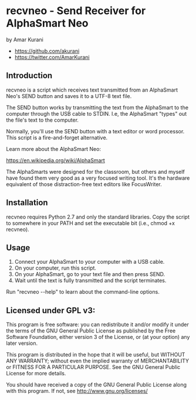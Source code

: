 # recvneo - Send Receiver for AlphaSmart Neo

by Amar Kurani

* <https://github.com/akurani>
* <https://twitter.com/AmarKurani>

## Introduction

recvneo is a script which receives text transmitted from an AlphaSmart
Neo's SEND button and saves it to a UTF-8 text file.

The SEND button works by transmitting the text from the AlphaSmart to the
computer through the USB cable to STDIN. I.e, the AlphaSmart "types" out the
file's text to the computer.

Normally, you'll use the SEND button with a text editor or word processor. This
script is a fire-and-forget alternative.

Learn more about the AlphaSmart Neo:

<https://en.wikipedia.org/wiki/AlphaSmart>

The AlphaSmarts were designed for the classroom, but others and myself have
found them very good as a very focused writing tool. It's the hardware
equivalent of those distraction-free text editors like FocusWriter.

## Installation

recvneo requires Python 2.7 and only the standard libraries. Copy the script
to somewhere in your PATH and set the executable bit (i.e., chmod +x recvneo).

## Usage

1. Connect your AlphaSmart to your computer with a USB cable.
2. On your computer, run this script.
3. On your AlphaSmart, go to your text file and then press SEND.
4. Wait until the text is fully transmitted and the script terminates.

Run "recvneo --help" to learn about the command-line options.

## Licensed under GPL v3:

This program is free software: you can redistribute it and/or modify
it under the terms of the GNU General Public License as published by
the Free Software Foundation, either version 3 of the License, or
(at your option) any later version.

This program is distributed in the hope that it will be useful,
but WITHOUT ANY WARRANTY; without even the implied warranty of
MERCHANTABILITY or FITNESS FOR A PARTICULAR PURPOSE.  See the
GNU General Public License for more details.

You should have received a copy of the GNU General Public License
along with this program.  If not, see <http://www.gnu.org/licenses/>
